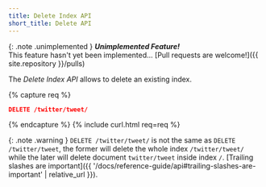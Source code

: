 ```yaml
---
title: Delete Index API
short_title: Delete API
---
```


{: .note .unimplemented }
**_Unimplemented Feature!_**<br>
This feature hasn't yet been implemented...
[Pull requests are welcome!]({{ site.repository }}/pulls)

The _Delete Index API_ allows to delete an existing index.

{% capture req %}

```json
DELETE /twitter/tweet/
```
{% endcapture %}
{% include curl.html req=req %}

{: .note .warning }
`DELETE /twitter/tweet/` is not the same as `DELETE /twitter/tweet`, the former will delete the
whole index `/twitter/tweet/` while the later will delete document `twitter/tweet` inside
index `/`.
[Trailing slashes are important]({{ '/docs/reference-guide/api#trailing-slashes-are-important' | relative_url }}).
